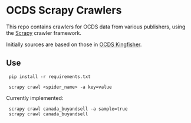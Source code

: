 # OCDS Scrapy Crawlers

This repo contains crawlers for OCDS data from various publishers, using the [Scrapy](https://scrapy.org/) crawler framework. 

Initially sources are based on those in [OCDS Kingfisher](https://github.com/open-contracting/kingfisher).

## Use
```
 pip install -r requirements.txt 

 scrapy crawl <spider_name> -a key=value
```
Currently implemented:

```
 scrapy crawl canada_buyandsell -a sample=true
 scrapy crawl canada_buyandsell
```
 